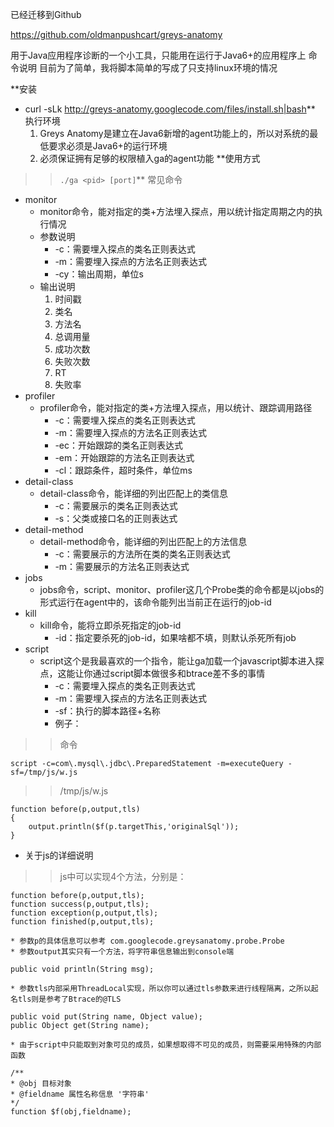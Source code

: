 已经迁移到Github

https://github.com/oldmanpushcart/greys-anatomy


用于Java应用程序诊断的一个小工具，只能用在运行于Java6+的应用程序上
命令说明
目前为了简单，我将脚本简单的写成了只支持linux环境的情况

**安装
  * curl -sLk http://greys-anatomy.googlecode.com/files/install.sh|bash** 执行环境
    1. Greys Anatomy是建立在Java6新增的agent功能上的，所以对系统的最低要求必须是Java6+的运行环境
    1. 必须保证拥有足够的权限植入ga的agent功能
**使用方式
> > ` ./ga <pid> [port] `** 常见命令
  * monitor
    * monitor命令，能对指定的类+方法埋入探点，用以统计指定周期之内的执行情况
    * 参数说明
      * -c：需要埋入探点的类名正则表达式
      * -m：需要埋入探点的方法名正则表达式
      * -cy：输出周期，单位s
    * 输出说明
      1. 时间戳
      1. 类名
      1. 方法名
      1. 总调用量
      1. 成功次数
      1. 失败次数
      1. RT
      1. 失败率
  * profiler
    * profiler命令，能对指定的类+方法埋入探点，用以统计、跟踪调用路径
      * -c：需要埋入探点的类名正则表达式
      * -m：需要埋入探点的方法名正则表达式
      * -ec：开始跟踪的类名正则表达式
      * -em：开始跟踪的方法名正则表达式
      * -cl：跟踪条件，超时条件，单位ms
  * detail-class
    * detail-class命令，能详细的列出匹配上的类信息
      * -c：需要展示的类名正则表达式
      * -s：父类或接口名的正则表达式
  * detail-method
    * detail-method命令，能详细的列出匹配上的方法信息
      * -c：需要展示的方法所在类的类名正则表达式
      * -m：需要展示的方法名正则表达式
  * jobs
    * jobs命令，script、monitor、profiler这几个Probe类的命令都是以jobs的形式运行在agent中的，该命令能列出当前正在运行的job-id
  * kill
    * kill命令，能将立即杀死指定的job-id
      * -id：指定要杀死的job-id，如果啥都不填，则默认杀死所有job
  * script
    * script这个是我最喜欢的一个指令，能让ga加载一个javascript脚本进入探点，这能让你通过script脚本做很多和btrace差不多的事情
      * -c：需要埋入探点的类名正则表达式
      * -m：需要埋入探点的方法名正则表达式
      * -sf：执行的脚本路径+名称
      * 例子：
> > 命令
```
script -c=com\.mysql\.jdbc\.PreparedStatement -m=executeQuery -sf=/tmp/js/w.js
```
> > /tmp/js/w.js
```
function before(p,output,tls)
{
	output.println($f(p.targetThis,'originalSql'));
}
```
  * 关于js的详细说明
> > js中可以实现4个方法，分别是：
```
function before(p,output,tls);
function success(p,output,tls);
function exception(p,output,tls);
function finished(p,output,tls);
```
    * 参数p的具体信息可以参考 com.googlecode.greysanatomy.probe.Probe
    * 参数output其实只有一个方法，将字符串信息输出到console端
```
public void println(String msg);
```
    * 参数tls内部采用ThreadLocal实现，所以你可以通过tls参数来进行线程隔离，之所以起名tls则是参考了Btrace的@TLS
```
public void put(String name, Object value);
public Object get(String name);
```
    * 由于script中只能取到对象可见的成员，如果想取得不可见的成员，则需要采用特殊的内部函数
```
/**
* @obj 目标对象
* @fieldname 属性名称信息 '字符串'
*/
function $f(obj,fieldname);
```